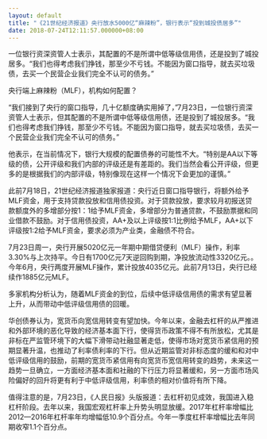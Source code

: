 ```yaml
---
layout: default
title: "《21世纪经济报道》央行放水5000亿“麻辣粉”，银行表示“投到城投债居多”"
date: 2018-07-24T12:11:57.000000+08:00
---
```


一位银行资深资管人士表示，其配置的不是所谓中低等级信用债，还是投到了城投居多。“我们也得考虑我们挣钱，那至少不亏钱。不能因为窗口指导，就去买垃圾债，去买一个民营企业我们完全不认可的债务。”

央行端上麻辣粉（MLF），机构如何配置？

“我们接到了央行的窗口指导，几十亿额度确实用掉了，”7月23日，一位银行资深资管人士表示，但其配置的不是所谓中低等级信用债，还是投到了城投居多。“我们也得考虑我们挣钱，那至少不亏钱。不能因为窗口指导，就去买垃圾债，去买一个民营企业我们完全不认可的债务。”

他表示，在当前情况下，银行大规模的配置债券的可能性不大。“特别是AA以下等级的债，公开评级和我们内部的评级还是有差距的。我们当然会看公开评级，但更多的是根据我们的内部评级，特别像现在这样一个情况下会更加的谨慎。”

此前7月18日，21世纪经济报道独家报道：央行近日窗口指导银行，将额外给予MLF资金，用于支持贷款投放和信用债投资。对于贷款投放，要求较月初报送贷款额度外的多增部分按1：1给予MLF资金，多增部分为普通贷款，不鼓励票据和同业借款不鼓励。对于信用债投资，AA+及以上评级按1:1比例给予MLF，AA+以下评级按1:2给予MLF资金，要求必须为产业类，金融债不符合。

7月23日周一，央行开展5020亿元一年期中期借贷便利（MLF）操作，利率3.30%与上次持平。今日有1700亿元7天逆回购到期，净投放流动性3320亿元。。今年6月，央行两度开展MLF操作，累计投放4035亿元。此前7月13日，央行已经续作1885亿元MLF。

多家机构分析认为，随着MLF资金的到位，后续中低评级信用债的需求有望显著上升，从而带动中低评级信用债的回暖。

华创债券认为，宽货币向宽信用转变有望加快。今年以来，金融去杠杆的从严推进和外部环境的恶化导致的经济基本面下行，使得货币政策不得不有所放松，尤其是非标在严监管环境下的大幅下滑带动社融显著走低，使得市场对宽货币紧信用的预期显著升温，也推动了利率债利率的下行。但从近期监管对非标态度的缓和和对中低评级信用的鼓励，前期的宽货币紧信用有向宽货币宽信用转变的趋势，未来这一趋势一旦确立，一方面经济基本面和社融的下行压力将显著缓和，另一方面市场风险偏好的回升将更有利于中低评级信用，利率债的相对价值将有所下降。

值得注意的是，7月23日，《人民日报》头版报道：去杠杆初见成效，我国进入稳杠杆阶段。去年以来，我国宏观杠杆率上升势头明显放缓。2017年杠杆率增幅比2012—2016年杠杆率年均增幅低10.9个百分点。今年一季度杠杆率增幅比去年同期收窄1.1个百分点。

